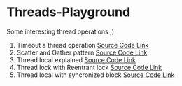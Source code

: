 # Threads-Playground

Some interesting thread operations ;)

1. Timeout a thread operation [Source Code Link](Threads-Playground/src/com/lav/threads/questions/TimeoutAThread.java)
2. Scatter and Gather pattern [Source Code Link](Threads-Playground/src/com/lav/threads/questions/ScatterGatherPattern.java)
3. Thread local explained [Source Code Link](Threads-Playground/src/com/lav/threads/questions/ThreadLocalExample.java)
4. Thread lock with Reentrant lock [Source Code Link](Threads-Playground/src/com/lav/threads/questions/ThreadLockExampleUsingReentrantLock.java)
5. Thread local with syncronized block [Source Code Link](Threads-Playground/src/com/lav/threads/questions/ThreadLockExampleUsingSyncKeyword.java)
